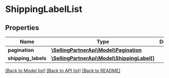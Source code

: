 # ShippingLabelList

## Properties
Name | Type | Description | Notes
------------ | ------------- | ------------- | -------------
**pagination** | [**\SellingPartnerApi\Model\Pagination**](Pagination.md) |  | [optional] 
**shipping_labels** | [**\SellingPartnerApi\Model\ShippingLabel[]**](ShippingLabel.md) |  | [optional] 

[[Back to Model list]](../README.md#documentation-for-models) [[Back to API list]](../README.md#documentation-for-api-endpoints) [[Back to README]](../README.md)


